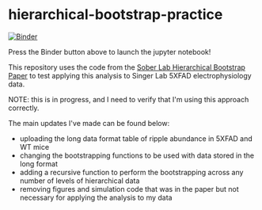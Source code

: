 # hierarchical-bootstrap-practice

[![Binder](https://mybinder.org/badge_logo.svg)](https://mybinder.org/v2/gh/stephprince/hierarchical-bootstrap-practice.git/master?filepath=hierarchical-bootstrap-ripple-abundance-test.ipynb)

Press the Binder button above to launch the jupyter notebook!

This repository uses the code from the [Sober Lab Hierarchical Bootstrap Paper](https://github.com/soberlab/Hierarchical-Bootstrap-Paper) to test applying this analysis to Singer Lab 5XFAD electrophysiology data.

NOTE: this is in progress, and I need to verify that I'm using this approach correctly.

The main updates I've made can be found below:
  * uploading the long data format table of ripple abundance in 5XFAD and WT mice
  * changing the bootstrapping functions to be used with data stored in the long format 
  * adding a recursive function to perform the bootstrapping across any number of levels of hierarchical data
  * removing figures and simulation code that was in the paper but not necessary for applying the analysis to my data

